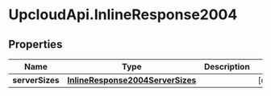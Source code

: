 # UpcloudApi.InlineResponse2004

## Properties
Name | Type | Description | Notes
------------ | ------------- | ------------- | -------------
**serverSizes** | [**InlineResponse2004ServerSizes**](InlineResponse2004ServerSizes.md) |  | [optional] 


